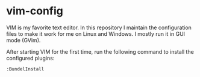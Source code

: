 vim-config
==========

VIM is my favorite text editor. In this repository I maintain the configuration files to make it work for me on Linux and Windows. I mostly run it in GUI mode (GVim).

After starting VIM for the first time, run the following command to install the configured plugins:
```vim
:BundelInstall
```
